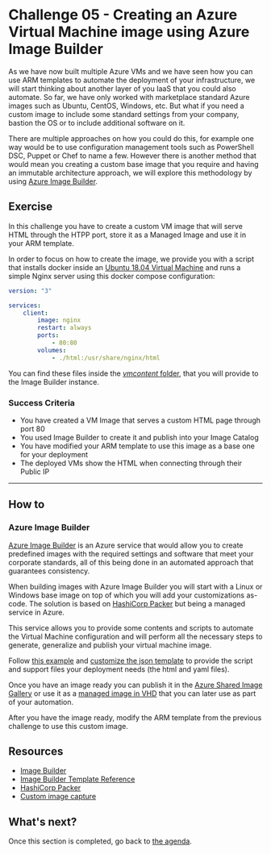 # Challenge 05 - Creating an Azure Virtual Machine image using Azure Image Builder

As we have now built multiple Azure VMs and we have seen how you can use ARM templates to automate the deployment of your infrastructure, we will start thinking about another layer of you IaaS that you could also automate. So far, we have only worked with marketplace standard Azure images such as Ubuntu, CentOS, Windows, etc. But what if you need a custom image to include some standard settings from your company, bastion the OS or to include additional software on it.

There are multiple approaches on how you could do this, for example one way would be to use configuration management tools such as PowerShell DSC, Puppet or Chef to name a few. However there is another method that would mean you creating a custom base image that you require and having an immutable architecture approach, we will explore this methodology by using [Azure Image Builder][image-builder].

## Exercise 

In this challenge you have to create a custom VM image that will serve HTML through the HTPP port, store it as a Managed Image and use it in your ARM template.

In order to focus on how to create the image, we provide you with a script that installs docker inside an [Ubuntu 18.04 Virtual Machine][ubuntu-18] and runs a simple Nginx server using this docker compose configuration:

```yaml
version: "3"

services:
    client:
        image: nginx
        restart: always
        ports:
            - 80:80
        volumes:
            - ./html:/usr/share/nginx/html
```
You can find these files inside the [*vmcontent* folder](./vmcontent), that you will provide to the Image Builder instance.

### Success Criteria

- You have created a VM Image that serves a custom HTML page through port 80
- You used Image Builder to create it and publish into your Image Catalog
- You have modified your ARM template to use this image as a base one for your deployment
- The deployed VMs show the HTML when connecting through their Public IP

---

## How to

### Azure Image Builder

[Azure Image Builder][image-builder] is an Azure service that would allow you to create predefined images with the required settings and software that meet your corporate standards, all of this being done in an automated approach that guarantees consistency.

When building images with Azure Image Builder you will start with a Linux or Windows base image on top of which you will add your customizations as-code. The solution is based on [HashiCorp Packer](https://www.packer.io/) but being a managed service in Azure.

This service allows you to provide some contents and scripts to automate the Virtual Machine configuration and will perform all the necessary steps to generate, generalize and publish your virtual machine image.

Follow [this example][image-builder-tutorial] and [customize the json template][image-builder-customizer] to provide the script and support files your deployment needs (the html and yaml files).

Once you have an image ready you can publish it in the [Azure Shared Image Gallery][shared-image-gallery] or use it as a [managed image in VHD][capture-image] that you can later use as part of your automation.

After you have the image ready, modify the ARM template from the previous challenge to use this custom image.

## Resources

- [Image Builder][image-builder]
- [Image Builder Template Reference][image-builder-customizer]
- [HashiCorp Packer](https://www.packer.io/)
- [Custom image capture][capture-image]


## What's next?

Once this section is completed, go back to [the agenda](../../README.md#challenges).

[image-builder]: https://docs.microsoft.com/azure/virtual-machines/image-builder-overview "Image Builder Overview"
[image-builder-tutorial]: https://docs.microsoft.com/en-us/azure/virtual-machines/linux/image-builder "Create a Linux image and distribute it to a Shared Image Gallery by using Azure CLI"
[ubuntu-18]: https://azuremarketplace.microsoft.com/marketplace/apps/canonical.0001-com-ubuntu-server-bionic?tab=Overview "Ubuntu Server 18.04 LTS by Canonical"
[shared-image-gallery]: https://docs.microsoft.com/azure/virtual-machines/shared-image-galleries "Shared Image Galleries overview"
[capture-image]: https://docs.microsoft.com/azure/virtual-machines/linux/capture-image
[image-builder-customizer]: https://docs.microsoft.com/en-us/azure/virtual-machines/linux/image-builder-json#properties-customize